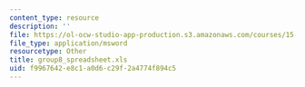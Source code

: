 ```yaml
---
content_type: resource
description: ''
file: https://ol-ocw-studio-app-production.s3.amazonaws.com/courses/15-066j-system-optimization-and-analysis-for-manufacturing-summer-2003/f9967642e8c1a0d6c29f2a4774f894c5_group8_spreadsheet.xls
file_type: application/msword
resourcetype: Other
title: group8_spreadsheet.xls
uid: f9967642-e8c1-a0d6-c29f-2a4774f894c5
---
```

